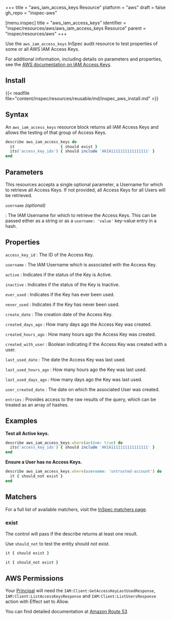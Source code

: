 +++
title = "aws_iam_access_keys Resource"
platform = "aws"
draft = false
gh_repo = "inspec-aws"

[menu.inspec]
title = "aws_iam_access_keys"
identifier = "inspec/resources/aws/aws_iam_access_keys Resource"
parent = "inspec/resources/aws"
+++

Use the `aws_iam_access_keys` InSpec audit resource to test properties of some or all AWS IAM Access Keys.

For additional information, including details on parameters and properties, see the [AWS documentation on IAM Access Keys](https://docs.aws.amazon.com/IAM/latest/UserGuide/id_credentials_access-keys.html).

## Install

{{< readfile file="content/inspec/resources/reusable/md/inspec_aws_install.md" >}}

## Syntax

An `aws_iam_access_keys` resource block returns all IAM Access Keys and allows the testing of that group of Access Keys.

```ruby
describe aws_iam_access_keys do
  it                    { should exist }
  its('access_key_ids') { should include 'AKIA1111111111111111' }
end
```

## Parameters

This resources accepts a single optional parameter, a Username for which to retrieve all Access Keys.
If not provided, all Access Keys for all Users will be retrieved.

`username` _(optional)_

: The IAM Username for which to retrieve the Access Keys.
  This can be passed either as a string or as a `username: 'value'` key-value entry in a hash.

## Properties

`access_key_id`
: The ID of the Access Key.

`username`
: The IAM Username which is associated with the Access Key.

`active`
: Indicates if the status of the Key is Active.

`inactive`
: Indicates if the status of the Key is Inactive.

`ever_used`
: Indicates if the Key has ever been used.

`never_used`
: Indicates if the Key has never been used.

`create_date`
: The creation date of the Access Key.

`created_days_ago`
: How many days ago the Access Key was created.

`created_hours_ago`
: How many hours ago the Access Key was created.

`created_with_user`
: Boolean indicating if the Access Key was created with a user.

`last_used_date`
: The date the Access Key was last used.

`last_used_hours_ago`
: How many hours ago the Key was last used.

`last_used_days_ago`
: How many days ago the Key was last used.

`user_created_date`
: The date on which the associated User was created.

`entries`
: Provides access to the raw results of the query, which can be treated as an array of hashes.

## Examples

**Test all Active keys.**

```ruby
describe aws_iam_access_keys.where(active: true) do
  its('access_key_ids') { should include 'AKIA1111111111111111' }
end
```

**Ensure a User has no Access Keys.**

```ruby
describe aws_iam_access_keys.where(username: 'untrusted-account') do
  it { should_not exist }
end
```

## Matchers

For a full list of available matchers, visit the [InSpec matchers page](https://www.inspec.io/docs/reference/matchers/).

### exist

The control will pass if the describe returns at least one result.

Use `should_not` to test the entity should not exist.

```ruby
it { should exist }
```

```ruby
it { should_not exist }
```

## AWS Permissions

Your [Principal](https://docs.aws.amazon.com/IAM/latest/UserGuide/intro-structure.html#intro-structure-principal) will need the `IAM:Client:GetAccessKeyLastUsedResponse`, `IAM:Client:ListAccessKeysResponse` and `IAM:Client:ListUsersResponse` action with Effect set to Allow.

You can find detailed documentation at [Amazon Route 53](https://docs.aws.amazon.com/Route53/latest/DeveloperGuide/r53-api-permissions-ref.html)